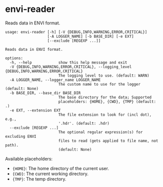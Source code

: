 # envi-reader

Reads data in ENVI format.

```
usage: envi-reader [-h] [-V {DEBUG,INFO,WARNING,ERROR,CRITICAL}]
                   [-A LOGGER_NAME] [-b BASE_DIR] [-e EXT]
                   [--exclude [REGEXP ...]]

Reads data in ENVI format.

options:
  -h, --help            show this help message and exit
  -V {DEBUG,INFO,WARNING,ERROR,CRITICAL}, --logging_level {DEBUG,INFO,WARNING,ERROR,CRITICAL}
                        The logging level to use. (default: WARN)
  -A LOGGER_NAME, --logger_name LOGGER_NAME
                        The custom name to use for the logger (default: None)
  -b BASE_DIR, --base_dir BASE_DIR
                        The base directory for the data; Supported
                        placeholders: {HOME}, {CWD}, {TMP} (default: .)
  -e EXT, --extension EXT
                        The file extension to look for (incl dot), e.g.,
                        '.hdr'. (default: .hdr)
  --exclude [REGEXP ...]
                        The optional regular expression(s) for excluding ENVI
                        files to read (gets applied to file name, not path).
                        (default: None)
```

Available placeholders:

* `{HOME}`: The home directory of the current user.
* `{CWD}`: The current working directory.
* `{TMP}`: The temp directory.

